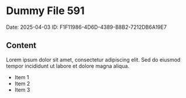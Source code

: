 # Dummy File 591

Date: 2025-04-03
ID: F1F11986-4D6D-4389-B8B2-7212DB6A19E7

## Content

Lorem ipsum dolor sit amet, consectetur adipiscing elit.
Sed do eiusmod tempor incididunt ut labore et dolore magna aliqua.

* Item 1
* Item 2
* Item 3
